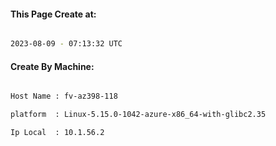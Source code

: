 
   
#### This Page Create at:

```bash

2023-08-09 - 07:13:32 UTC

```

#### Create By Machine:

```bash

Host Name : fv-az398-118

platform  : Linux-5.15.0-1042-azure-x86_64-with-glibc2.35

Ip Local  : 10.1.56.2

```

